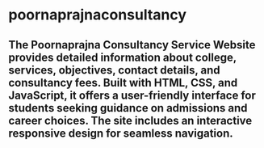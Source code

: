 # poornaprajnaconsultancy

## The Poornaprajna Consultancy Service Website provides detailed information about college, services, objectives, contact details, and consultancy fees. Built with HTML, CSS, and JavaScript, it offers a user-friendly interface for students seeking guidance on admissions and career choices. The site includes an interactive responsive design for seamless navigation.
